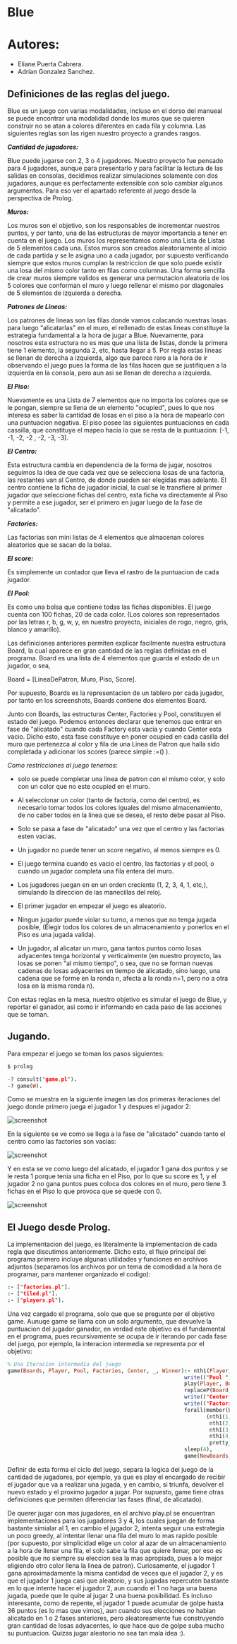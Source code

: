 # Blue
# Autores:

   * Eliane Puerta Cabrera.
   * Adrian Gonzalez Sanchez.

## Definiciones de las reglas del juego.

Blue es un juego con varias modalidades, incluso en el dorso del manueal se puede encontrar una modalidad donde los muros que se quieren construir no se atan a colores diferentes en cada fila y columna. Las siguientes reglas son las rigen nuestro proyecto a grandes rasgos.

***Cantidad de jugadores:***

Blue puede jugarse con 2, 3 o 4 jugadores. Nuestro proyecto fue pensado para 4 jugadores, aunque para presentarlo y para facilitar la lectura de las salidas en consolas, decidimos realizar simulaciones solamente con dos jugadores, aunque es perfectamente extensible con solo cambiar algunos argumentos. Para eso ver el apartado referente al juego desde la perspectiva de Prolog.

***Muros:***

Los muros son el objetivo, son los responsables de incrementar nuestros puntos, y por tanto, una de las estructuras de mayor importancia a tener en cuenta en el juego. Los muros los representamos como una Lista de Listas de 5 elementos cada una. Estos muros son creados aleatoriamente al inicio de cada partida y se le asigna uno a cada jugador, por supuesto verificando siempre que estos muros cumplan la restriccion de que solo puede existir una losa del mismo color tanto en filas como columnas. Una forma sencilla de crear muros siempre validos es generar una permutacion aleatoria de los 5 colores que conforman el muro y luego rellenar el mismo por diagonales de 5 elementos de izquierda a derecha.

***Patrones de Lineas:***

Los patrones de lineas son las filas donde vamos colacando nuestras losas para luego "alicatarlas" en el muro, el rellenado de estas lineas constituye la estrategia fundamental a la hora de jugar a Blue. Nuevamente, para nosotros esta estructura no es mas que una lista de listas, donde la primera tiene 1 elemento, la segunda 2, etc, hasta llegar a 5. Por regla estas lineas se llenan de derecha a izquierda, algo que parece raro a la hora de ir observando el juego pues la forma de las filas hacen que se justifiquen a la izquierda en la consola, pero aun asi se llenan de derecha a izquierda.

***El Piso:***

Nuevamente es una Lista de 7 elementos que no importa los colores que se le pongan, siempre se llena de un elemento "ocupied", pues lo que nos interesa es saber la cantidad de losas en el piso a la hora de mapearlo con una puntuacion negativa. El piso posee las siguientes puntuaciones en cada cassilla, que constituye el mapeo hacia lo que se resta de la puntuacion: [-1, -1, -2, -2 , -2, -3, -3].

***El Centro:***

Esta estructura cambia en dependencia de la forma de jugar, nosotros seguimos la idea de que cada vez que se selecciona losas de una factoria, las restantes van al Centro, de donde pueden ser elegidas mas adelante. El centro contiene la ficha de jugador inicial, la cual se le transfiere al primer jugador que seleccione fichas del centro, esta ficha va directamente al Piso y permite a ese jugador, ser el primero en jugar luego de la fase de "alicatado".

***Factories:***

Las factorias son mini listas de 4 elementos que almacenan colores aleatorios que se sacan de la bolsa.

***El score:***

Es simplemente un contador que lleva el rastro de la puntuacion de cada jugador.

***El Pool:***

Es como una bolsa que contiene todas las fichas disponibles. El juego cuenta con 100 fichas, 20 de cada color. (Los colores son representados por las letras r, b, g, w, y, en nuestro proyecto, iniciales de rogo, negro, gris, blanco y amarillo).

Las definiciones anteriores permiten explicar facilmente nuestra estructura Board, la cual aparece en gran cantidad de las reglas definidas en el programa. Board es una lista de 4 elementos que guarda el estado de un jugador, o sea, 

Board = [LineaDePatron, Muro, Piso, Score].

Por supuesto, Boards es la representacion de un tablero por cada jugador, por tanto en los screenshots, Boards contiene dos elementos Board.

Junto con Boards, las estructuras Center, Factories y Pool, constituyen el estado del juego. Podemos entonces declarar que tenemos que entrar en fase de "alicatado" cuando cada Factory esta vacia y cuando Center esta vacio. Dicho esto, esta fase constituye en poner ocupied en cada casilla del muro que pertenezca al color y fila de una Linea de Patron que halla sido completada y adicionar los scores (parece simple :=() ).

*Como restricciones al juego tenemos*: 
  * solo se puede completar una linea de patron con el mismo color, y solo con un color que no este ocupied en el muro.
  
  * Al seleccionar un color (tanto de factoria, como del centro), es necesario tomar todos los colores iguales del mismo    almacenamiento, de no caber todos en la linea que se desea, el resto debe pasar al Piso.
  
  * Solo se pasa a fase de "alicatado" una vez que el centro y las factorias esten vacias.
  
  * Un jugador no puede tener un score negativo, al menos siempre es 0.
  
  * El juego termina cuando es vacio el centro, las factorias y el pool, o cuando un jugador completa una fila entera del muro.
  
  * Los jugadores juegan en en un orden creciente (1, 2, 3, 4, 1, etc,), simulando la direccion de las manecillas del reloj.
  
  * El primer jugador en empezar el juego es aleatorio.
  
  * Ningun jugador puede violar su turno, a menos que no tenga jugada posible, (Elegir todos los colores de un almacenamiento y ponerlos en el Piso es una jugada valida).
  
  * Un jugador, al alicatar un muro, gana tantos puntos como losas adyacentes tenga horizontal y verticalmente (en nuestro proyecto, las losas se ponen "al mismo tiempo", o sea, que no se forman nuevas cadenas de losas adyacentes en tiempo de alicatado, sino luego, una cadena que se forme en la ronda n, afecta a la ronda n+1, pero no a otra losa en la misma ronda n).
  
  Con estas reglas en la mesa, nuestro objetivo es simular el juego de Blue, y reportar el ganador, asi como ir informando en cada paso de las acciones que se toman.
  
  ## Jugando.
  
  Para empezar el juego se toman los pasos siguientes:
  
  ```bash
  $ prolog
  ```
  
  ```prolog
  -? consult("game.pl").
  -? game(W).
  ```
  
  Como se muestra en la siguiente imagen las dos primeras iteraciones del juego donde primero juega el jugador 1 y despues el jugador 2:
  
  ![screenshot](https://github.com/adriangs1996/Blue/blob/master/screenshots/Screenshot%20from%202020-04-10%2015-38-17.png)
  
  En la siguiente se ve como se llega a la fase de "alicatado" cuando tanto el centro como las factories son vacias:
  
  ![screenshot](https://github.com/adriangs1996/Blue/blob/master/screenshots/Screenshot%20from%202020-04-10%2015-38-56.png)
  
  Y en esta se ve como luego del alicatado, el jugador 1 gana dos puntos y se le resta 1 porque tenia una ficha en el Piso, por lo que su score es 1, y el jugador 2 no gana puntos pues coloca dos colores en el muro, pero tiene 3 fichas en el Piso lo que provoca que se quede con 0.
  
   ![screenshot](https://github.com/adriangs1996/Blue/blob/master/screenshots/Screenshot%20from%202020-04-10%2015-40-06.png)
   
   ## El Juego desde Prolog.
   
   La implementacion del juego, es literalmente la implementacion de cada regla que discutimos anteriormente. Dicho esto, el flujo principal del programa primero incluye algunas utilidades y funciones en archivos adjuntos (separamos los archivos por un tema de comodidad a la hora de programar, para mantener organizado el codigo):
   
   ```prolog
   :- ["factories.pl"].
   :- ["tiled.pl"].
   :- ["players.pl"].
   ```
   
   Una vez cargado el programa, solo que que se pregunte por el objetivo game. Aunuqe game se llama con un solo argumento, que devuelve la puntuacion del jugador ganador, en verdad este objetivo es el fundamental en el programa, pues recursivamente se ocupa de ir iterando por cada fase del juego, por ejemplo, la interacion intermedia se representa por el objetivo:
   
   ```prolog
   % Una Iteracion intermedia del juego
game(Boards, Player, Pool, Factories, Center, _, Winner):- nth1(Player, Boards, Board),
                                                           write(("Pool ", Pool, "\n")),
                                                           play(Player, Board, Factories, Center, NewP, NewB, NewCenter, NewFactories, InitialPlayer),
                                                           replaceP(Board, NewB, Boards, NewBoards),
                                                           write(("Center: ",NewCenter, "\n\n")),
                                                           write(("Factories: ", NewFactories, "\n\n")),
                                                           forall(member(B, NewBoards),
                                                                  (nth1(1, B, PatternLine),
                                                                   nth1(2, B, Wall),
                                                                   nth1(3, B, Floor),
                                                                   nth1(4, B, Score),
                                                                   pretty_print(Wall, PatternLine, Floor, Score))),
                                                           sleep(4),
                                                           game(NewBoards, NewP, Pool, NewFactories, NewCenter, InitialPlayer, Winner).

   ```
   
Definir de esta forma el ciclo del juego, separa la logica del juego de la cantidad de jugadores, por ejemplo, ya que es play el encargado de recibir el jugador que va a realizar una jugada, y en cambio, si triunfa, devolver el nuevo estado y el proximo jugador a jugar. Por supuesto, game tiene otras definiciones que permiten diferenciar las fases (final, de alicatado).

De querer jugar con mas jugadores, en el archivo play.pl se encuentran implementaciones para los jugadores 3 y 4, los cuales juegan de forma bastante simialar al 1, en cambio el jugador 2, intenta seguir una estrategia un poco greedy, al intentar llenar una fila del muro lo mas rapido posible (por supuesto, por simplicidad elige un color al azar de un almacenamiento a la hora de llenar una fila, el solo sabe la fila que quiere llenar, por eso es posible que no siempre su eleccion sea la mas apropiada, pues a lo mejor eligiendo otro color llena la linea de patron). Curiosamente, el jugador 1 gana aproximadamente la misma cantidad de veces que el jugador 2, y es que el jugador 1 juega casi que aleatorio, y sus jugadas repercuten bastante en lo que intente hacer el jugador 2, aun cuando el 1 no haga una buena jugada, puede que le quite al jugar 2 una buena posibilidad. Es incluso interesante, como de repente, el jugador 1 puede acumular de golpe hasta 36 puntos (es lo mas que vimos), aun cuando sus elecciones no habian alicatado en 1 o 2 fases anteriores, pero aleatoreamente fue construyendo gran cantidad de losas adyacentes, lo que hace que de golpe suba mucho su puntuacion. Quizas jugar aleatorio no sea tan mala idea :).

